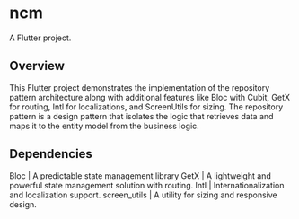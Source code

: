 # ncm

A Flutter project.

## Overview
This Flutter project demonstrates the implementation of the repository pattern architecture along with additional features like Bloc with Cubit, GetX for routing, Intl for localizations, and ScreenUtils for sizing. The repository pattern is a design pattern that isolates the logic that retrieves data and maps it to the entity model from the business logic.

## Dependencies
Bloc  | A predictable state management library
GetX  | A lightweight and powerful state management solution with routing.
Intl  | Internationalization and localization support.
screen_utils  | A utility for sizing and responsive design.
